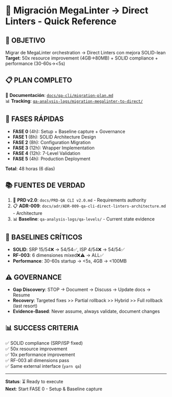 # 🚀 Migración MegaLinter → Direct Linters - Quick Reference

## 🎯 OBJETIVO
Migrar de MegaLinter orchestration → Direct Linters con mejora SOLID-lean  
**Target**: 50x resource improvement (4GB→80MB) + SOLID compliance + performance (30-60s→<5s)

## 📋 PLAN COMPLETO
📄 **Documentación**: [`docs/qa-cli/migration-plan.md`](docs/qa-cli/migration-plan.md)  
📊 **Tracking**: [`qa-analysis-logs/migration-megalinter-to-direct/`](qa-analysis-logs/migration-megalinter-to-direct/)

## 🔄 FASES RÁPIDAS
- **FASE 0** (4h): Setup + Baseline capture + Governance  
- **FASE 1** (8h): SOLID Architecture Design  
- **FASE 2** (8h): Configuration Migration  
- **FASE 3** (12h): Wrapper Implementation  
- **FASE 4** (12h): 7-Level Validation  
- **FASE 5** (4h): Production Deployment  

**Total**: 48 horas (6 días)

## 📚 FUENTES DE VERDAD
1. 🎯 **PRD v2.0**: `docs/PRD-QA CLI v2.0.md` - Requirements authority  
2. 📋 **ADR-009**: `docs/adr/ADR-009-qa-cli-direct-linters-architecture.md` - Architecture  
3. 📊 **Baseline**: `qa-analysis-logs/qa-levels/` - Current state evidence  

## 🚨 BASELINES CRÍTICOS
- **SOLID**: SRP 15/54❌ → 54/54✅, ISP 4/54❌ → 54/54✅  
- **RF-003**: 6 dimensiones mixed❌⚠️ → ALL✅  
- **Performance**: 30-60s startup → <5s, 4GB → <100MB  

## ⚠️ GOVERNANCE
- **Gap Discovery**: STOP → Document → Discuss → Update docs → Resume  
- **Recovery**: Targeted fixes >> Partial rollback >> Hybrid >> Full rollback (last resort)  
- **Evidence-Based**: Never assume, always validate, document changes  

## 📊 SUCCESS CRITERIA  
✅ SOLID compliance (SRP/ISP fixed)  
✅ 50x resource improvement  
✅ 10x performance improvement  
✅ RF-003 all dimensions pass  
✅ Same external interface (`yarn qa`)  

---
**Status**: ⏳ Ready to execute  
**Next**: Start FASE 0 - Setup & Baseline capture
